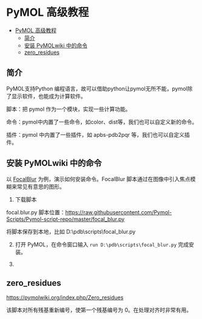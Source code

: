 # PyMOL 高级教程

- [PyMOL 高级教程](#pymol-高级教程)
  - [简介](#简介)
  - [安装 PyMOLwiki 中的命令](#安装-pymolwiki-中的命令)
  - [zero_residues](#zero_residues)

## 简介

PyMOL支持Python 编程语言，故可以借助python让pymol无所不能，pymol除了显示软件，也能成为计算软件。

脚本：把 pymol 作为一个模块，实现一些计算功能。 

命令：pymol中内置了一些命令，如color、dist等，我们也可以自定义新的命令。 

插件：pymol 中内置了一些插件，如 apbs-pdb2pqr 等，我们也可以自定义插件。

## 安装 PyMOLwiki 中的命令

以 [FocalBlur](https://pymolwiki.org/index.php/FocalBlur) 为例，演示如何安装命令。FocalBlur 脚本通过在图像中引入焦点模糊来常见有意思的图形。

1. 下载脚本

focal.blur.py 脚本位置：https://raw.githubusercontent.com/Pymol-Scripts/Pymol-script-repo/master/focal_blur.py

将脚本保存到本地，比如 D:\pdb\scripts\focal_blur.py

2. 打开 PyMOL，在命令窗口输入 `run D:\pdb\scripts\focal_blur.py` 完成安装。

3. 

## zero_residues

https://pymolwiki.org/index.php/Zero_residues

该脚本对所有残基重新编号，使第一个残基编号为 0。在处理对齐时非常有用。

